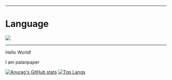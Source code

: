 
***

# Language

<img src="https://img.shields.io/badge/java-007396?style=for-the-badge&logo=java&logoColor=white">

***

Hello World!

I am palanpaper 

[![Anurag's GitHub stats](https://github-readme-stats.vercel.app/api?username=palanpaper)](https://github.com/anuraghazra/github-readme-stats) [![Top Langs](https://github-readme-stats.vercel.app/api/top-langs/?username=palanpaper)](https://github.com/anuraghazra/github-readme-stats)


